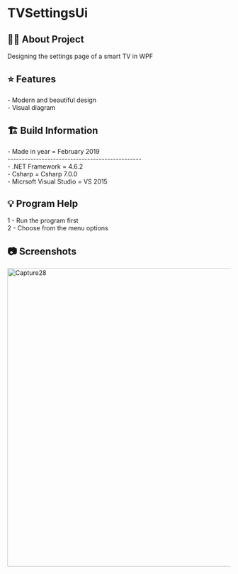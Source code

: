 # TVSettingsUi

<h2> 👨‍💻 About Project</h2>
Designing the settings page of a smart TV in WPF<br />

<h2> ⭐ Features</h2>
- Modern and beautiful design <br />
- Visual diagram <br />

<h2> 🏗 Build Information</h2>
- Made in year = February 2019 <br />
----------------------------------------------- <br />
- .NET Framework =  4.6.2 <br />
- Csharp = Csharp 7.0.0 <br />
- Micrsoft Visual Studio = VS 2015 <br />

<h2> 💡 Program Help</h2>
1 - Run the program first<br />
2 - Choose from the menu options<br />

<h2>📷 Screenshots</h2>
<img width="674" alt="Capture28" src="https://github.com/user-attachments/assets/e2c7b0aa-b2c9-4e27-b047-20c4c8ce17b0">

